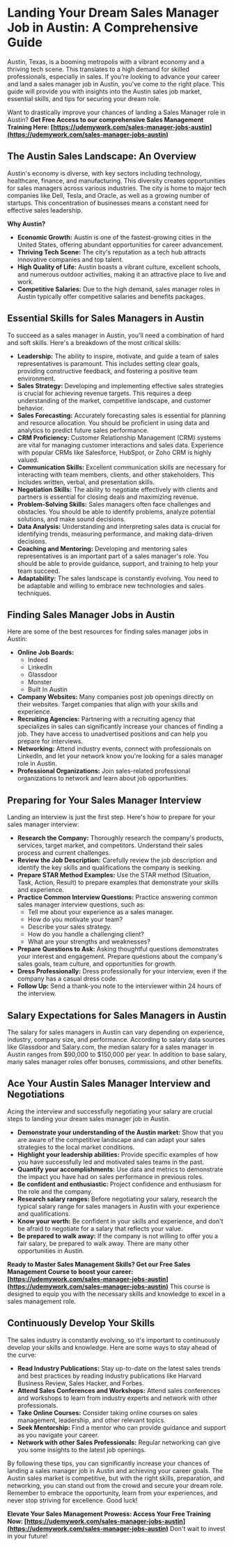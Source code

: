 # Landing Your Dream Sales Manager Job in Austin: A Comprehensive Guide

Austin, Texas, is a booming metropolis with a vibrant economy and a thriving tech scene. This translates to a high demand for skilled professionals, especially in sales. If you're looking to advance your career and land a sales manager job in Austin, you've come to the right place. This guide will provide you with insights into the Austin sales job market, essential skills, and tips for securing your dream role.

Want to drastically improve your chances of landing a Sales Manager role in Austin? **Get Free Access to our comprehensive Sales Management Training Here: [https://udemywork.com/sales-manager-jobs-austin](https://udemywork.com/sales-manager-jobs-austin)**

## The Austin Sales Landscape: An Overview

Austin's economy is diverse, with key sectors including technology, healthcare, finance, and manufacturing. This diversity creates opportunities for sales managers across various industries. The city is home to major tech companies like Dell, Tesla, and Oracle, as well as a growing number of startups. This concentration of businesses means a constant need for effective sales leadership.

**Why Austin?**

*   **Economic Growth:** Austin is one of the fastest-growing cities in the United States, offering abundant opportunities for career advancement.
*   **Thriving Tech Scene:** The city's reputation as a tech hub attracts innovative companies and top talent.
*   **High Quality of Life:** Austin boasts a vibrant culture, excellent schools, and numerous outdoor activities, making it an attractive place to live and work.
*   **Competitive Salaries:** Due to the high demand, sales manager roles in Austin typically offer competitive salaries and benefits packages.

## Essential Skills for Sales Managers in Austin

To succeed as a sales manager in Austin, you'll need a combination of hard and soft skills. Here's a breakdown of the most critical skills:

*   **Leadership:** The ability to inspire, motivate, and guide a team of sales representatives is paramount. This includes setting clear goals, providing constructive feedback, and fostering a positive team environment.
*   **Sales Strategy:** Developing and implementing effective sales strategies is crucial for achieving revenue targets. This requires a deep understanding of the market, competitive landscape, and customer behavior.
*   **Sales Forecasting:** Accurately forecasting sales is essential for planning and resource allocation. You should be proficient in using data and analytics to predict future sales performance.
*   **CRM Proficiency:** Customer Relationship Management (CRM) systems are vital for managing customer interactions and sales data. Experience with popular CRMs like Salesforce, HubSpot, or Zoho CRM is highly valued.
*   **Communication Skills:** Excellent communication skills are necessary for interacting with team members, clients, and other stakeholders. This includes written, verbal, and presentation skills.
*   **Negotiation Skills:** The ability to negotiate effectively with clients and partners is essential for closing deals and maximizing revenue.
*   **Problem-Solving Skills:** Sales managers often face challenges and obstacles. You should be able to identify problems, analyze potential solutions, and make sound decisions.
*   **Data Analysis:** Understanding and interpreting sales data is crucial for identifying trends, measuring performance, and making data-driven decisions.
*   **Coaching and Mentoring:** Developing and mentoring sales representatives is an important part of a sales manager's role. You should be able to provide guidance, support, and training to help your team succeed.
*   **Adaptability:** The sales landscape is constantly evolving. You need to be adaptable and willing to embrace new technologies and sales techniques.

## Finding Sales Manager Jobs in Austin

Here are some of the best resources for finding sales manager jobs in Austin:

*   **Online Job Boards:**
    *   Indeed
    *   LinkedIn
    *   Glassdoor
    *   Monster
    *   Built In Austin
*   **Company Websites:** Many companies post job openings directly on their websites. Target companies that align with your skills and experience.
*   **Recruiting Agencies:** Partnering with a recruiting agency that specializes in sales can significantly increase your chances of finding a job. They have access to unadvertised positions and can help you prepare for interviews.
*   **Networking:** Attend industry events, connect with professionals on LinkedIn, and let your network know you're looking for a sales manager role in Austin.
*   **Professional Organizations:** Join sales-related professional organizations to network and learn about job opportunities.

## Preparing for Your Sales Manager Interview

Landing an interview is just the first step. Here's how to prepare for your sales manager interview:

*   **Research the Company:** Thoroughly research the company's products, services, target market, and competitors. Understand their sales process and current challenges.
*   **Review the Job Description:** Carefully review the job description and identify the key skills and qualifications the company is seeking.
*   **Prepare STAR Method Examples:** Use the STAR method (Situation, Task, Action, Result) to prepare examples that demonstrate your skills and experience.
*   **Practice Common Interview Questions:** Practice answering common sales manager interview questions, such as:
    *   Tell me about your experience as a sales manager.
    *   How do you motivate your team?
    *   Describe your sales strategy.
    *   How do you handle a challenging client?
    *   What are your strengths and weaknesses?
*   **Prepare Questions to Ask:** Asking thoughtful questions demonstrates your interest and engagement. Prepare questions about the company's sales goals, team culture, and opportunities for growth.
*   **Dress Professionally:** Dress professionally for your interview, even if the company has a casual dress code.
*   **Follow Up:** Send a thank-you note to the interviewer within 24 hours of the interview.

## Salary Expectations for Sales Managers in Austin

The salary for sales managers in Austin can vary depending on experience, industry, company size, and performance. According to salary data sources like Glassdoor and Salary.com, the median salary for a sales manager in Austin ranges from \$90,000 to \$150,000 per year. In addition to base salary, many sales manager roles offer bonuses, commissions, and other benefits.

## Ace Your Austin Sales Manager Interview and Negotiations

Acing the interview and successfully negotiating your salary are crucial steps to landing your dream sales manager job in Austin.

*   **Demonstrate your understanding of the Austin market:** Show that you are aware of the competitive landscape and can adapt your sales strategies to the local market conditions.
*   **Highlight your leadership abilities:** Provide specific examples of how you have successfully led and motivated sales teams in the past.
*   **Quantify your accomplishments:** Use data and metrics to demonstrate the impact you have had on sales performance in previous roles.
*   **Be confident and enthusiastic:** Project confidence and enthusiasm for the role and the company.
*   **Research salary ranges:** Before negotiating your salary, research the typical salary range for sales managers in Austin with your experience and qualifications.
*   **Know your worth:** Be confident in your skills and experience, and don't be afraid to negotiate for a salary that reflects your value.
*   **Be prepared to walk away:** If the company is not willing to offer you a fair salary, be prepared to walk away. There are many other opportunities in Austin.

**Ready to Master Sales Management Skills? Get our Free Sales Management Course to boost your career: [https://udemywork.com/sales-manager-jobs-austin](https://udemywork.com/sales-manager-jobs-austin)** This course is designed to equip you with the necessary skills and knowledge to excel in a sales management role.

## Continuously Develop Your Skills

The sales industry is constantly evolving, so it's important to continuously develop your skills and knowledge. Here are some ways to stay ahead of the curve:

*   **Read Industry Publications:** Stay up-to-date on the latest sales trends and best practices by reading industry publications like Harvard Business Review, Sales Hacker, and Forbes.
*   **Attend Sales Conferences and Workshops:** Attend sales conferences and workshops to learn from industry experts and network with other professionals.
*   **Take Online Courses:** Consider taking online courses on sales management, leadership, and other relevant topics.
*   **Seek Mentorship:** Find a mentor who can provide guidance and support as you navigate your career.
*   **Network with other Sales Professionals:** Regular networking can give you some insights to the latest job openings.

By following these tips, you can significantly increase your chances of landing a sales manager job in Austin and achieving your career goals. The Austin sales market is competitive, but with the right skills, preparation, and networking, you can stand out from the crowd and secure your dream role. Remember to embrace the opportunity, learn from your experiences, and never stop striving for excellence. Good luck!

**Elevate Your Sales Management Prowess: Access Your Free Training Now: [https://udemywork.com/sales-manager-jobs-austin](https://udemywork.com/sales-manager-jobs-austin)** Don't wait to invest in your future!
